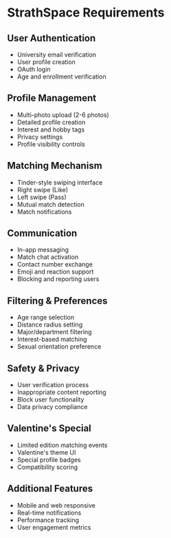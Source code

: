 # StrathSpace Requirements

## User Authentication
- University email verification
- User profile creation 
- OAuth login
- Age and enrollment verification

## Profile Management
- Multi-photo upload (2-6 photos)
- Detailed profile creation
- Interest and hobby tags
- Privacy settings
- Profile visibility controls

## Matching Mechanism
- Tinder-style swiping interface
- Right swipe (Like)
- Left swipe (Pass)
- Mutual match detection
- Match notifications

## Communication
- In-app messaging
- Match chat activation
- Contact number exchange
- Emoji and reaction support
- Blocking and reporting users

## Filtering & Preferences
- Age range selection
- Distance radius setting
- Major/department filtering
- Interest-based matching
- Sexual orientation preference

## Safety & Privacy
- User verification process
- Inappropriate content reporting
- Block user functionality
- Data privacy compliance

## Valentine's Special
- Limited edition matching events
- Valentine's theme UI
- Special profile badges
- Compatibility scoring

## Additional Features
- Mobile and web responsive
- Real-time notifications
- Performance tracking
- User engagement metrics





